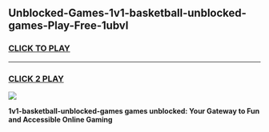 
## Unblocked-Games-1v1-basketball-unblocked-games-Play-Free-1ubvl
<h3>
<a href="https://premium76.site?title=1v1-basketball-unblocked-games&ref=10A">CLICK TO PLAY</a></h3>
<hr>

<h3>
<a href="https://premium76.site?title=1v1-basketball-unblocked-games&ref=10A">CLICK 2 PLAY</a>
  
</h3>

<a href="https://premium76.site?title=1v1-basketball-unblocked-games&ref=10A"><img src="https://clearcache.store/games.png"></a>


**1v1-basketball-unblocked-games games unblocked: Your Gateway to Fun and Accessible Online Gaming**
